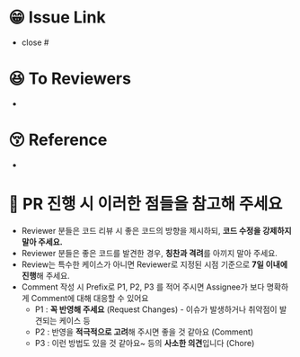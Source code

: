 # 😁 Issue Link

<!-- ❗ merge하면 자동으로 이슈를 닫을 수 있도록 이슈 번호를 적어주세요 -->

- close #

# 😆 To Reviewers

<!-- ❗ 리뷰어에게 전달할 내용을 적어주세요 (ex. - 빠른 리뷰 부탁드려요) -->

- 

# 😚 Reference

<!-- ❗ PR에 참고하면 좋은 URL 링크를 적어주세요 -->

- 

# 📌 PR 진행 시 이러한 점들을 참고해 주세요
* Reviewer 분들은 코드 리뷰 시 좋은 코드의 방향을 제시하되, **코드 수정을 강제하지 말아 주세요.**
* Reviewer 분들은 좋은 코드를 발견한 경우, **칭찬과 격려**를 아끼지 말아 주세요.
* Review는 특수한 케이스가 아니면 Reviewer로 지정된 시점 기준으로 **7일 이내에 진행**해 주세요.
* Comment 작성 시 Prefix로 P1, P2, P3 를 적어 주시면 Assignee가 보다 명확하게 Comment에 대해 대응할 수 있어요
  * P1 : **꼭 반영해 주세요** (Request Changes) - 이슈가 발생하거나 취약점이 발견되는 케이스 등
  * P2 : 반영을 **적극적으로 고려**해 주시면 좋을 것 같아요 (Comment)
  * P3 : 이런 방법도 있을 것 같아요~ 등의 **사소한 의견**입니다 (Chore) 
